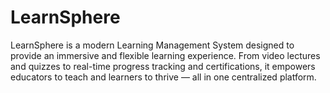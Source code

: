 # LearnSphere
LearnSphere is a modern Learning Management System designed to provide an immersive and flexible learning experience. From video lectures and quizzes to real-time progress tracking and certifications, it empowers educators to teach and learners to thrive — all in one centralized platform.
